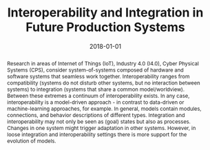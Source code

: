 ---
abstract: Research in areas of Internet of Things (IoT), Industry 4.0 (I4.0), Cyber
  Physical Systems (CPS), consider system-of-systems composed of hardware and software
  systems that seamless work together. Interoperability ranges from compatibility
  (systems do not disturb other systems, but no interaction between systems) to integration
  (systems that share a common model/worldview). Between these extremes a continuum
  of interoperability exists.  In any case, interoperability is a model-driven approach
  - in contrast to data-driven or machine-learning approaches, for example. In general,
  models contain modules, connections, and behavior descriptions of different types.  Integration
  and interoperability may not only be seen as (goal) states but also as processes.
  Changes in one system might trigger adaptation in other systems. However, in loose
  integration and interoperability settings there is more support for the evolution
  of models.
authors:
- Christian Huemer
- Gertrude Kappel
- Manuel Wimmer
- Henderik A. Proper
- Siegfried Reich
- Wernher Behrendt
- Stefan Thalmann
- Georg Weichhart
- Alois Zoitl
date: '2018-01-01'
featured: false
links:
- name: Publik
  url: https://publik.tuwien.ac.at/showentry.php?ID=276759&lang=1
publication_types:
- '1'
publishDate: '2018-01-01'
title: Interoperability and Integration in Future Production Systems
url_pdf: https://publik.tuwien.ac.at/files/publik_276759.pdf
---